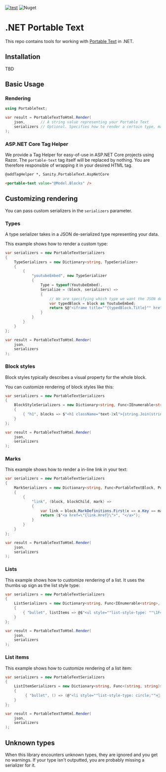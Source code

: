 [![test](https://github.com/saasen/dotnet-portable-text/actions/workflows/test.yml/badge.svg)](https://github.com/saasen/dotnet-portable-text/actions/workflows/test.yml)
![Nuget](https://img.shields.io/nuget/v/PortableText?color=blue&logo=nuget)

# .NET Portable Text

This repo contains tools for working with [Portable Text](https://portabletext.org) in .NET.

## Installation

TBD

## Basic Usage

### Rendering

```cs
using PortableText;

var result = PortableTextToHtml.Render(
    json,       // A string value representing your Portable Text
    serializers // Optional. Specifies how to render a certain type, mark, list etc.
);
```

### ASP.NET Core Tag Helper

We provide a Tag Helper for easy-of-use in ASP.NET Core projects using Razor. The `portable-text` tag itself will be replaced by nothing. You are therefore responsible of wrapping it in your desired HTML tag.

```html
@addTagHelper *, Sanity.PortableText.AspNetCore

<portable-text value="@Model.Blocks" />
```

## Customizing rendering

You can pass custom serializers in the `serializers` parameter.

### Types

A type serializer takes in a JSON de-serialized type representing your data.

This example shows how to render a custom type:

```cs
var serializers = new PortableTextSerializers
{
    TypeSerializers = new Dictionary<string, TypeSerializer>
    {
        {
            "youtubeEmbed", new TypeSerializer
            {
                Type = typeof(YoutubeEmbed),
                Serialize = (block, serializers) =>
                {
                    // We are specifying which type we want the JSON de-serialized to, so this is safe.
                    var typedBlock = block as YoutubeEmbed;
                    return $@"<iframe title=""{typedBlock.Title}"" href=""{typedBlock.Url}""></iframe>";
                }
            }
        }
    }
};

var result = PortableTextToHtml.Render(
    json,
    serializers
);
```

### Block styles

Block styles typically describes a visual property for the whole block.

You can customize rendering of block styles like this:

```cs
var serializers = new PortableTextSerializers
{
    BlockStyleSerializers = new Dictionary<string, Func<IEnumerable<string>, string>>
    {
        { "h1", blocks => $"<h1 className="text-2xl">{string.Join(string.Empty, blocks)}</h1>" }
    }
};

var result = PortableTextToHtml.Render(
    json,
    serializers
);
```

### Marks

This example shows how to render a in-line link in your text:

```cs
var serializers = new PortableTextSerializers
{
    MarkSerializers = new Dictionary<string, Func<PortableTextBlock, PortableTextChild, string, (string startTag, string endTag)>>
    {
        {
            "link", (block, blockChild, mark) =>
            {
                var link = block.MarkDefinitions.First(x => x.Key == mark);
                return ($"<a href=\"{link.Href}\">", "</a>");
            }
        }
    }
};

var result = PortableTextToHtml.Render(
    json,
    serializers
);
```

### Lists

This example shows how to customize rendering of a list. It uses the thumbs up sign as the list style type:

```cs
var serializers = new PortableTextSerializers
{
    ListSerializers = new Dictionary<string, Func<IEnumerable<string>, string>>()
    {
        { "bullet", listItems => @$"<ul style=""list-style-type: ""\1F44D"""">{string.Join(string.Empty, listItems)}</ul>" }
    }
};

var result = PortableTextToHtml.Render(
    json,
    serializers
);
```

### List items

This example shows how to customize rendering of a list item:

```cs
var serializers = new PortableTextSerializers
{
    ListItemSerializers = new Dictionary<string, Func<(string, string)>>
    {
         { "bullet", () => (@"<li style=""list-style-type: circle;"">🎱 ", "</li>") }
    }
};

var result = PortableTextToHtml.Render(
    json,
    serializers
);
```

## Unknown types

When this library encounters unknown types, they are ignored and you get no warnings. If your type isn't outputted, you are probably missing a serializer for it.
